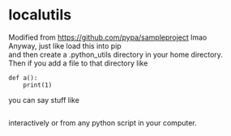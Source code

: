# localutils

Modified from https://github.com/pypa/sampleproject lmao  
Anyway, just like load this into pip  
and then create a .python_utils directory in your home directory.  
Then if you add a file to that directory like  
```# test.py
def a():
    print(1)
```
you can say stuff like
```from localutils.test import a
```
interactively or from any python script in your computer.
